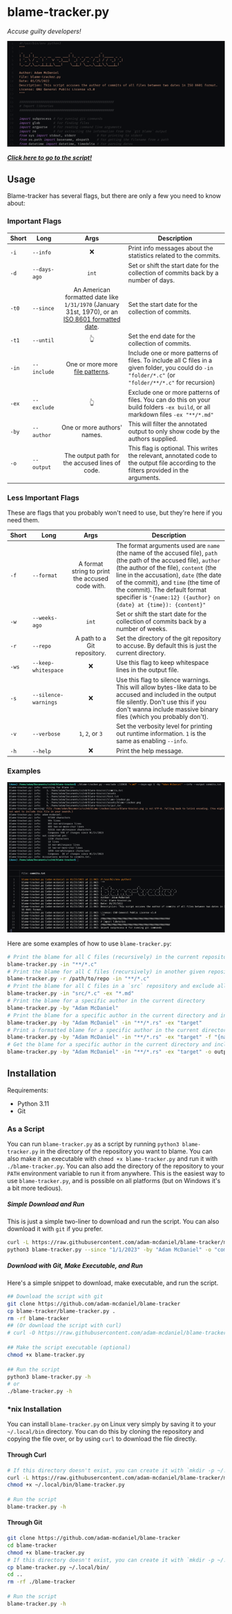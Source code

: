 # blame-tracker.py
*Accuse guilty developers!*

![Blame Tracker](assets/blame-tracker.png)

[***Click here to go to the script!***](https://raw.githubusercontent.com/adam-mcdaniel/blame-tracker/main/blame-tracker.py)

## Usage

Blame-tracker has several flags, but there are only a few you need to know about:

### Important Flags

|Short|Long|Args|Description|
|-|-|:-:|-|
|`-i`|`--info`|❌|Print info messages about the statistics related to the commits.|
|`-d`|`--days-ago`|`int`|Set or shift the start date for the collection of commits back by a number of days.|
|`-t0`|`--since`|An American formatted date like `1/31/1970` (January 31st, 1970), or an [ISO 8601 formatted date](https://en.wikipedia.org/wiki/ISO_8601).|Set the start date for the collection of commits.|
|`-t1`|`--until`|👆|Set the end date for the collection of commits.|
|`-in`|`--include`|One or more more [file patterns](https://en.wikipedia.org/wiki/Glob_(programming)).|Include one or more patterns of files. To include all C files in a given folder, you could do `-in "folder/*.c"` (or `"folder/**/*.c"` for recursion)|
|`-ex`|`--exclude`|👆|Exclude one or more patterns of files. You can do this on your build folders `-ex build`, or all markdown files `-ex "**/*.md"`|
|`-by`|`--author`|One or more authors' names.|This will filter the annotated output to only show code by the authors supplied.|
|`-o`|`--output`|The output path for the accused lines of code.|This flag is optional. This writes the relevant, annotated code to the output file according to the filters provided in the arguments.|

### Less Important Flags

These are flags that you probably won't need to use, but they're here if you need them.

|Short|Long|Args|Description|
|-|-|:-:|-|
|`-f`|`--format`|A format string to print the accused code with.|The format arguments used are `name` (the name of the accused file), `path` (the path of the accused file), `author` (the author of the file), `content` (the line in the accusation), `date` (the date of the commit), and `time` (the time of the commit). The default format specifier is `"{name:12} ({author} on {date} at {time}): {content}"`|
|`-w`|`--weeks-ago`|`int`|Set or shift the start date for the collection of commits back by a number of weeks.|
|`-r`|`--repo`|A path to a Git repository.|Set the directory of the git repository to accuse. By default this is just the current directory.|
|`-ws`|`--keep-whitespace`|❌|Use this flag to keep whitespace lines in the output file.|
|`-s`|`--silence-warnings`|❌|Use this flag to silence warnings. This will allow bytes-like data to be accused and included in the output file silently. Don't use this if you don't wanna include massive binary files (which you probably don't).|
|`-v`|`--verbose`|`1`, `2`, or `3`|Set the verbosity level for printing out runtime information. `1` is the same as enabling `--info`.|
|`-h`|`--help`|❌|Print the help message.|

### Examples

![Example](assets/example.png)

Here are some examples of how to use `blame-tracker.py`:

```bash
# Print the blame for all C files (recursively) in the current repository.
blame-tracker.py -in "**/*.c"
# Print the blame for all C files (recursively) in another given repository
blame-tracker.py -r /path/to/repo -in "**/*.c"
# Print the blame for all C files in a `src` repository and exclude all markdown files in the current directory
blame-tracker.py -in "src/*.c" -ex "*.md"
# Print the blame for a specific author in the current directory
blame-tracker.py -by "Adam McDaniel"
# Print the blame for a specific author in the current directory and include all rust files (recursively), excluding all files in the `target` directory
blame-tracker.py -by "Adam McDaniel" -in "**/*.rs" -ex "target"
# Print a formatted blame for a specific author in the current directory and include all rust files (recursively), excluding all files in the `target` directory
blame-tracker.py -by "Adam McDaniel" -in "**/*.rs" -ex "target" -f "{name:12} {date} ({author}) {content}"
# Get the blame for a specific author in the current directory and include all rust files (recursively), excluding all files in the `target` directory, and write it the output to a file
blame-tracker.py -by "Adam McDaniel" -in "**/*.rs" -ex "target" -o output.txt
```

## Installation

Requirements:
- Python 3.11
- Git

### As a Script

You can run `blame-tracker.py` as a script by running `python3 blame-tracker.py` in the directory of the repository you want to blame. You can also make it an executable with `chmod +x blame-tracker.py` and run it with `./blame-tracker.py`. You can also add the directory of the repository to your `PATH` environment variable to run it from anywhere. This is the easiest way to use `blame-tracker.py`, and is possible on all platforms (but on Windows it's a bit more tedious).

##### Simple Download and Run

This is just a simple two-liner to download and run the script. You can also download it with `git` if you prefer.

```bash
curl -L https://raw.githubusercontent.com/adam-mcdaniel/blame-tracker/main/blame-tracker.py -o blame-tracker.py
python3 blame-tracker.py --since "1/1/2023" -by "Adam McDaniel" -o "commits.txt"
```

##### Download with Git, Make Executable, and Run

Here's a simple snippet to download, make executable, and run the script.

```bash
## Download the script with git
git clone https://github.com/adam-mcdaniel/blame-tracker
cp blame-tracker/blame-tracker.py .
rm -rf blame-tracker
## (Or download the script with curl)
# curl -O https://raw.githubusercontent.com/adam-mcdaniel/blame-tracker/main/blame-tracker.py

## Make the script executable (optional)
chmod +x blame-tracker.py

## Run the script
python3 blame-tracker.py -h
# or
./blame-tracker.py -h
```

### \*nix Installation

You can install `blame-tracker.py` on Linux very simply by saving it to your `~/.local/bin` directory. You can do this by cloning the repository and copying the file over, or by using `curl` to download the file directly.

#### Through Curl

```bash
# If this directory doesn't exist, you can create it with `mkdir -p ~/.local/bin`, and add it to your PATH with `export PATH="$PATH:$HOME/.local/bin"` in your `.bashrc` or `.zshrc` file.
curl -L https://raw.githubusercontent.com/adam-mcdaniel/blame-tracker/main/blame-tracker.py -o ~/.local/bin/blame-tracker.py
chmod +x ~/.local/bin/blame-tracker.py

# Run the script
blame-tracker.py -h
```

#### Through Git

```bash
git clone https://github.com/adam-mcdaniel/blame-tracker
cd blame-tracker
chmod +x blame-tracker.py
# If this directory doesn't exist, you can create it with `mkdir -p ~/.local/bin`, and add it to your PATH with `export PATH="$PATH:$HOME/.local/bin"` in your `.bashrc` or `.zshrc` file.
cp blame-tracker.py ~/.local/bin/
cd ..
rm -rf ./blame-tracker

# Run the script
blame-tracker.py -h
```
